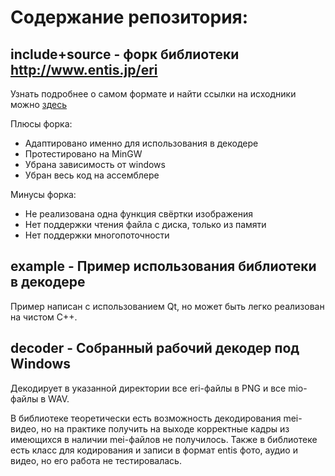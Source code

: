 # Содержание репозитория:

## include+source - форк библиотеки http://www.entis.jp/eri
Узнать подробнее о самом формате и найти ссылки на исходники можно [здесь](https://wiki.multimedia.cx/index.php/Entis_Rasterized_Image_format)

Плюсы форка:
+ Адаптировано именно для использования в декодере
+ Протестировано на MinGW
+ Убрана зависимость от windows
+ Убран весь код на ассемблере

Минусы форка:
+ Не реализована одна функция свёртки изображения
+ Нет поддержки чтения файла с диска, только из памяти
+ Нет поддержки многопоточности

## example - Пример использования библиотеки в декодере

Пример написан с использованием Qt, но может быть легко реализован на чистом С++.

## decoder - Собранный рабочий декодер под Windows

Декодирует в указанной директории все eri-файлы в PNG и все mio-файлы в WAV.

В библиотеке теоретически есть возможность декодирования mei-видео, но на практике получить на выходе корректные кадры из имеющихся в наличии mei-файлов не получилось.
Также в библиотеке есть класс для кодирования и записи в формат entis фото, аудио и видео, но его работа не тестировалась.
